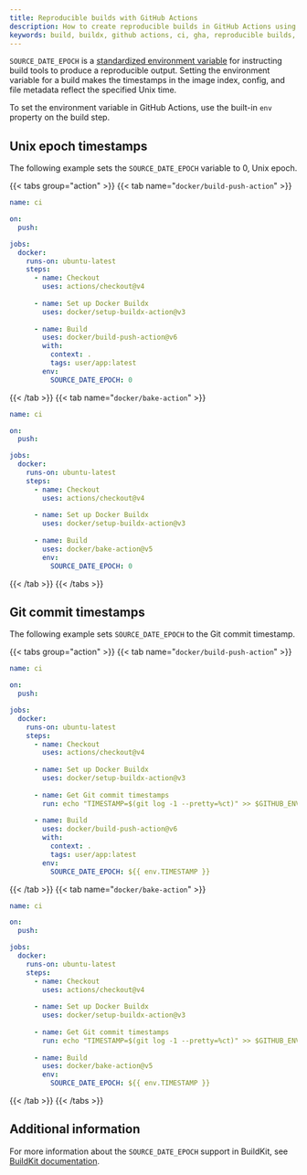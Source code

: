 ```yaml
---
title: Reproducible builds with GitHub Actions
description: How to create reproducible builds in GitHub Actions using the SOURCE_EPOCH environment variable
keywords: build, buildx, github actions, ci, gha, reproducible builds, SOURCE_DATE_EPOCH
---
```


`SOURCE_DATE_EPOCH` is a [standardized environment variable][source_date_epoch]
for instructing build tools to produce a reproducible output.
Setting the environment variable for a build makes the timestamps in the
image index, config, and file metadata reflect the specified Unix time.

[source_date_epoch]: https://reproducible-builds.org/docs/source-date-epoch/

To set the environment variable in GitHub Actions,
use the built-in `env` property on the build step.

## Unix epoch timestamps

The following example sets the `SOURCE_DATE_EPOCH` variable to 0, Unix epoch.

{{< tabs group="action" >}}
{{< tab name="`docker/build-push-action`" >}}

```yaml
name: ci

on:
  push:

jobs:
  docker:
    runs-on: ubuntu-latest
    steps:
      - name: Checkout
        uses: actions/checkout@v4
      
      - name: Set up Docker Buildx
        uses: docker/setup-buildx-action@v3
      
      - name: Build
        uses: docker/build-push-action@v6
        with:
          context: .
          tags: user/app:latest
        env:
          SOURCE_DATE_EPOCH: 0
```

{{< /tab >}}
{{< tab name="`docker/bake-action`" >}}

```yaml
name: ci

on:
  push:

jobs:
  docker:
    runs-on: ubuntu-latest
    steps:
      - name: Checkout
        uses: actions/checkout@v4
      
      - name: Set up Docker Buildx
        uses: docker/setup-buildx-action@v3
      
      - name: Build
        uses: docker/bake-action@v5
        env:
          SOURCE_DATE_EPOCH: 0
```

{{< /tab >}}
{{< /tabs >}}

## Git commit timestamps

The following example sets `SOURCE_DATE_EPOCH` to the Git commit timestamp.

{{< tabs group="action" >}}
{{< tab name="`docker/build-push-action`" >}}

```yaml
name: ci

on:
  push:

jobs:
  docker:
    runs-on: ubuntu-latest
    steps:
      - name: Checkout
        uses: actions/checkout@v4
      
      - name: Set up Docker Buildx
        uses: docker/setup-buildx-action@v3
      
      - name: Get Git commit timestamps
        run: echo "TIMESTAMP=$(git log -1 --pretty=%ct)" >> $GITHUB_ENV
      
      - name: Build
        uses: docker/build-push-action@v6
        with:
          context: .
          tags: user/app:latest
        env:
          SOURCE_DATE_EPOCH: ${{ env.TIMESTAMP }}
```

{{< /tab >}}
{{< tab name="`docker/bake-action`" >}}

```yaml
name: ci

on:
  push:

jobs:
  docker:
    runs-on: ubuntu-latest
    steps:
      - name: Checkout
        uses: actions/checkout@v4
      
      - name: Set up Docker Buildx
        uses: docker/setup-buildx-action@v3
      
      - name: Get Git commit timestamps
        run: echo "TIMESTAMP=$(git log -1 --pretty=%ct)" >> $GITHUB_ENV
      
      - name: Build
        uses: docker/bake-action@v5
        env:
          SOURCE_DATE_EPOCH: ${{ env.TIMESTAMP }}
```

{{< /tab >}}
{{< /tabs >}}

## Additional information

For more information about the `SOURCE_DATE_EPOCH` support in BuildKit,
see [BuildKit documentation](https://github.com/moby/buildkit/blob/master/docs/build-repro.md#source_date_epoch).
